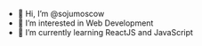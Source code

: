 - 👋 Hi, I’m @sojumoscow
- 👀 I’m interested in Web Development
- 🌱 I’m currently learning ReactJS and JavaScript

<!---
sojumoscow/sojumoscow is a ✨ special ✨ repository because its `README.md` (this file) appears on your GitHub profile.
You can click the Preview link to take a look at your changes.
--->

